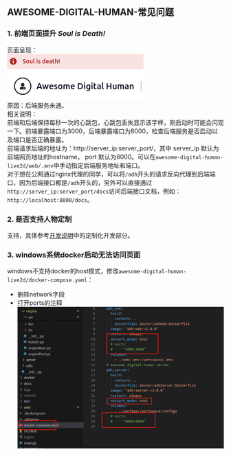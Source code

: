 ## AWESOME-DIGITAL-HUMAN-常见问题

### 1. 前端页面提升 *Soul is Death!*
页面呈现：  
![](../assets/Q&A_1_1.png)  
原因：后端服务未通。  
相关说明：  
前端和后端保持每秒一次的心跳包，心跳包丢失显示该字样，刚启动时可能会闪现一下。前端暴露端口为3000，后端暴露端口为8000，检查后端服务是否启动以及端口是否正确暴露。  
前端请求后端的地址为：http://server_ip:server_port/，其中 server_ip 默认为前端网页地址的hostname， port 默认为8000。可以在`awesome-digital-human-live2d/web/.env`中手动指定后端服务地址和端口。  
对于想在公网通过nginx代理的同学，可以将`/adh`开头的请求反向代理到后端端口，因为后端接口都是`/adh`开头的，另外可以直接通过`http://server_ip:server_port/docs`访问后端接口文档，例如：`http://localhost:8000/docs`。

### 2. 是否支持人物定制
支持，具体参考[开发说明](./docs/developer_instrction.md)中的定制化开发部分。

### 3. windows系统docker启动无法访问页面
windows不支持docker的host模式，修改`awesome-digital-human-live2d/docker-compose.yaml`：  
* 删除network字段
* 打开ports的注释  
![](../assets/Q&A_2_1.png)